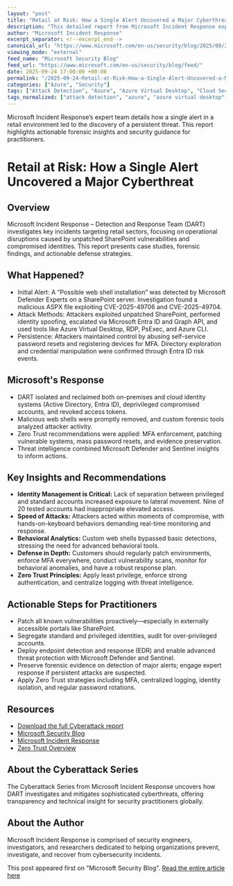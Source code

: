 ```yaml
---
layout: "post"
title: "Retail at Risk: How a Single Alert Uncovered a Major Cyberthreat"
description: "This detailed report from Microsoft Incident Response explores real-world cyberattacks targeting retail organizations. It analyzes how unpatched SharePoint vulnerabilities and compromised identities enabled persistent threats, and details the swift actions of the Detection and Response Team (DART). Practitioners will learn about attacker tactics, incident response procedures, forensic investigation, and recommended hardening steps including identity management, MFA enforcement, and the value of behavioral monitoring."
author: "Microsoft Incident Response"
excerpt_separator: <!--excerpt_end-->
canonical_url: "https://www.microsoft.com/en-us/security/blog/2025/09/24/retail-at-risk-how-one-alert-uncovered-a-persistent-cyberthreat/"
viewing_mode: "external"
feed_name: "Microsoft Security Blog"
feed_url: "https://www.microsoft.com/en-us/security/blog/feed/"
date: 2025-09-24 17:00:00 +00:00
permalink: "/2025-09-24-Retail-at-Risk-How-a-Single-Alert-Uncovered-a-Major-Cyberthreat.html"
categories: ["Azure", "Security"]
tags: ["Attack Detection", "Azure", "Azure Virtual Desktop", "Cloud Security", "Credential Security", "Cybersecurity", "DART", "Forensics", "Identity Management", "Incident Response", "MFA", "Microsoft Defender", "Microsoft Entra ID", "Microsoft Incident Response", "Microsoft Sentinel", "News", "Remote Desktop Protocol", "Retail Security", "Security", "SharePoint Vulnerabilities", "Threat Intelligence", "Zero Trust"]
tags_normalized: ["attack detection", "azure", "azure virtual desktop", "cloud security", "credential security", "cybersecurity", "dart", "forensics", "identity management", "incident response", "mfa", "microsoft defender", "microsoft entra id", "microsoft incident response", "microsoft sentinel", "news", "remote desktop protocol", "retail security", "security", "sharepoint vulnerabilities", "threat intelligence", "zero trust"]
---
```


Microsoft Incident Response’s expert team details how a single alert in a retail environment led to the discovery of a persistent threat. This report highlights actionable forensic insights and security guidance for practitioners.<!--excerpt_end-->

# Retail at Risk: How a Single Alert Uncovered a Major Cyberthreat

## Overview

Microsoft Incident Response – Detection and Response Team (DART) investigates key incidents targeting retail sectors, focusing on operational disruptions caused by unpatched SharePoint vulnerabilities and compromised identities. This report presents case studies, forensic findings, and actionable defense strategies.

## What Happened?

- Initial Alert: A “Possible web shell installation” was detected by Microsoft Defender Experts on a SharePoint server. Investigation found a malicious ASPX file exploiting CVE-2025-49706 and CVE-2025-49704.
- Attack Methods: Attackers exploited unpatched SharePoint, performed identity spoofing, escalated via Microsoft Entra ID and Graph API, and used tools like Azure Virtual Desktop, RDP, PsExec, and Azure CLI.
- Persistence: Attackers maintained control by abusing self-service password resets and registering devices for MFA. Directory exploration and credential manipulation were confirmed through Entra ID risk events.

## Microsoft's Response

- DART isolated and reclaimed both on-premises and cloud identity systems (Active Directory, Entra ID), deprivileged compromised accounts, and revoked access tokens.
- Malicious web shells were promptly removed, and custom forensic tools analyzed attacker activity.
- Zero Trust recommendations were applied: MFA enforcement, patching vulnerable systems, mass password resets, and evidence preservation.
- Threat intelligence combined Microsoft Defender and Sentinel insights to inform actions.

## Key Insights and Recommendations

- **Identity Management is Critical:** Lack of separation between privileged and standard accounts increased exposure to lateral movement. Nine of 20 tested accounts had inappropriate elevated access.
- **Speed of Attacks:** Attackers acted within moments of compromise, with hands-on-keyboard behaviors demanding real-time monitoring and response.
- **Behavioral Analytics:** Custom web shells bypassed basic detections, stressing the need for advanced behavioral tools.
- **Defense in Depth:** Customers should regularly patch environments, enforce MFA everywhere, conduct vulnerability scans, monitor for behavioral anomalies, and have a robust response plan.
- **Zero Trust Principles:** Apply least privilege, enforce strong authentication, and centralize logging with threat intelligence.

## Actionable Steps for Practitioners

- Patch all known vulnerabilities proactively—especially in externally accessible portals like SharePoint.
- Segregate standard and privileged identities, audit for over-privileged accounts.
- Deploy endpoint detection and response (EDR) and enable advanced threat protection with Microsoft Defender and Sentinel.
- Preserve forensic evidence on detection of major alerts; engage expert response if persistent attacks are suspected.
- Apply Zero Trust strategies including MFA, centralized logging, identity isolation, and regular password rotations.

## Resources

- [Download the full Cyberattack report](https://go.microsoft.com/fwlink/?linkid=2336417)
- [Microsoft Security Blog](https://www.microsoft.com/en-us/security/blog)
- [Microsoft Incident Response](https://www.microsoft.com/security/business/microsoft-incident-response)
- [Zero Trust Overview](https://learn.microsoft.com/en-us/security/zero-trust/zero-trust-overview)

## About the Cyberattack Series

The Cyberattack Series from Microsoft Incident Response uncovers how DART investigates and mitigates sophisticated cyberthreats, offering transparency and technical insight for security practitioners globally.

## About the Author

Microsoft Incident Response is comprised of security engineers, investigators, and researchers dedicated to helping organizations prevent, investigate, and recover from cybersecurity incidents.

This post appeared first on "Microsoft Security Blog". [Read the entire article here](https://www.microsoft.com/en-us/security/blog/2025/09/24/retail-at-risk-how-one-alert-uncovered-a-persistent-cyberthreat/)
